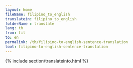 ```yaml
---
layout: home
fileName: filipino_to_english
translatein: filipino_to_english
folderName : translate
lang: th
from: fil
to: en
permalink: /th/filipino-to-english-sentence-translation
tool: filipino-to-english-sentence-translation
---
```

{% include section/translateinto.html %}